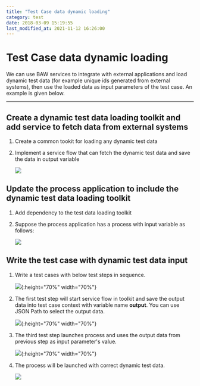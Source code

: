 ```yaml
---
title: "Test Case data dynamic loading"
category: test
date: 2018-03-09 15:19:55
last_modified_at: 2021-11-12 16:26:00
---
```


# Test Case data dynamic loading

We can use BAW services to integrate with external applications and load dynamic test data (for example unique ids generated from external systems), then use the loaded data as input parameters of the test case. An example is given below.

***   

## Create a dynamic test data loading toolkit and add service to fetch data from external systems

  1. Create a common tookit for loading any dynamic test data
  
  2. Implement a service flow that can fetch the dynamic test data and save the data in output variable 

     ![][toolkit_service_flow] 

## Update the process application to include the dynamic test data loading toolkit 

  1. Add dependency to the test data loading toolkit
 
  2. Suppose the process application has a process with input variable as follows:
    
     ![][processapp_process]
  
  
## Write the test case with dynamic test data input

  1. Write a test cases with below test steps in sequence.  
  
     ![][testcase_steps]{:height="70%" width="70%"}
  
  2. The first test step will start service flow in toolkit and save the output data into test case context with variable name **output**. You can use JSON Path to select the output data.
  
     ![][testcase_get_testdata]{:height="70%" width="70%"}
  
  3. The third test step launches process and uses the output data from previous step as input parameter's value.

     ![][testcase_use_testdata]{:height="70%" width="70%"}   


  4. The process will be launched with correct dynamic test data.

     ![][testcase_process_inspector]
  


    
[toolkit_service_flow]: ../images/test/toolkit_service_flow.png
[processapp_process]: ../images/test/processapp_process.png    
[testcase_steps]: ../images/test/testcase_steps.png   
[testcase_get_testdata]: ../images/test/testcase_get_testdata.png
[testcase_use_testdata]: ../images/test/testcase_use_testdata.png
[testcase_process_inspector]: ../images/test/testcase_process_inspector.png

